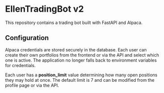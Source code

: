 # EllenTradingBot v2

This repository contains a trading bot built with FastAPI and Alpaca. 

## Configuration

Alpaca credentials are stored securely in the database. Each user can create
their own portfolios from the frontend or via the API and select which one is
active. The application no longer falls back to environment variables for
credentials.

Each user has a **position_limit** value determining how many open positions they
may hold at once. The default limit is 7 and can be modified from the profile
page or via the API.
